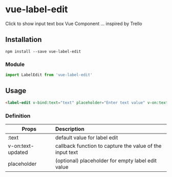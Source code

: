 # vue-label-edit
Click to show input text box Vue Component ... inspired by Trello

## Installation
```
npm install --save vue-label-edit
```
### Module
```js
import LabelEdit from 'vue-label-edit'
```
## Usage
```html
<label-edit v-bind:text="text" placeholder="Enter text value" v-on:text-updated="textUpdateCallback"></label-edit>
```

### Definition

| Props | Description |
| --------- |:----- |
| :text | default value for label edit |
| v-on:text-updated | callback function to capture the value of the input text |
| placeholder | (optional) placeholder for empty label edit value |
